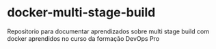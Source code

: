 # docker-multi-stage-build
Repositorio para documentar aprendizados sobre multi stage build com docker aprendidos no curso da formação DevOps Pro 
